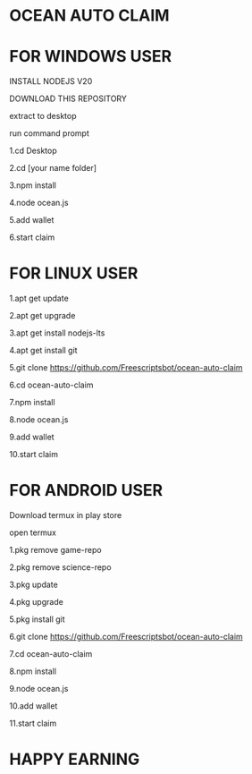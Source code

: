 # OCEAN AUTO CLAIM
# FOR WINDOWS USER

INSTALL NODEJS V20

DOWNLOAD THIS REPOSITORY

extract to desktop

run command prompt 

1.cd Desktop

2.cd [your name folder]

3.npm install

4.node ocean.js

5.add wallet

6.start claim

# FOR LINUX USER

1.apt get update

2.apt get upgrade

3.apt get install nodejs-lts

4.apt get install git

5.git clone https://github.com/Freescriptsbot/ocean-auto-claim

6.cd ocean-auto-claim

7.npm install 

8.node ocean.js

9.add wallet

10.start claim

# FOR ANDROID USER

Download termux in play store 

open termux

1.pkg remove game-repo

2.pkg remove science-repo

3.pkg update

4.pkg upgrade 

5.pkg install git

6.git clone https://github.com/Freescriptsbot/ocean-auto-claim

7.cd ocean-auto-claim

8.npm install 

9.node ocean.js

10.add wallet

11.start claim

# HAPPY EARNING
